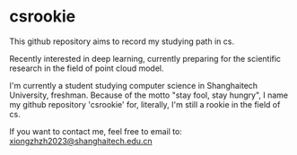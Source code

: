 # csrookie
This github repository aims to record my studying path in cs.

Recently interested in deep learning, currently preparing for the scientific research in the field of point cloud model.

I'm currently a student studying computer science in Shanghaitech University, freshman. Because of the motto "stay fool, stay hungry", I name my github repository 'csrookie' for, literally, I'm still a rookie in the field of cs. 

If you want to contact me, feel free to email to: xiongzhzh2023@shanghaitech.edu.cn





